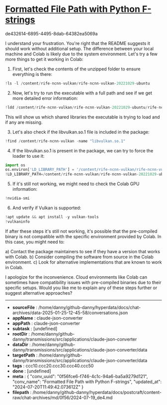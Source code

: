 # [Formatted File Path with Python F-strings](https://claude.ai/chat/0f56fce6-f746-4c1c-94a6-ba5a9279d121)

de432614-6895-4495-8dab-64382ea5069a

 I understand your frustration. You're right that the README suggests it should work without additional setup. The difference between your local machine and Colab is likely due to the system environment. Let's try a few more things to get it working in Colab:

1. First, let's check the contents of the unzipped folder to ensure everything is there:

```python
!ls -l /content/rife-ncnn-vulkan/rife-ncnn-vulkan-20221029-ubuntu
```

2. Now, let's try to run the executable with a full path and see if we get more detailed error information:

```python
!ldd /content/rife-ncnn-vulkan/rife-ncnn-vulkan-20221029-ubuntu/rife-ncnn-vulkan
```

This will show us which shared libraries the executable is trying to load and if any are missing.

3. Let's also check if the libvulkan.so.1 file is included in the package:

```python
!find /content/rife-ncnn-vulkan -name "libvulkan.so.1"
```

4. If the libvulkan.so.1 is present in the package, we can try to force the loader to use it:

```python
import os
os.environ['LD_LIBRARY_PATH'] = '/content/rife-ncnn-vulkan/rife-ncnn-vulkan-20221029-ubuntu:' + os.environ.get('LD_LIBRARY_PATH', '')
!LD_LIBRARY_PATH=/content/rife-ncnn-vulkan/rife-ncnn-vulkan-20221029-ubuntu:$LD_LIBRARY_PATH /content/rife-ncnn-vulkan/rife-ncnn-vulkan-20221029-ubuntu/rife-ncnn-vulkan -h
```

5. If it's still not working, we might need to check the Colab GPU information:

```python
!nvidia-smi
```

6. And verify if Vulkan is supported:

```python
!apt update && apt install -y vulkan-tools
!vulkaninfo
```

If after these steps it's still not working, it's possible that the pre-compiled binary is not compatible with the specific environment provided by Colab. In this case, you might need to:

a) Contact the package maintainers to see if they have a version that works with Colab.
b) Consider compiling the software from source in the Colab environment.
c) Look for alternative implementations that are known to work in Colab.

I apologize for the inconvenience. Cloud environments like Colab can sometimes have compatibility issues with pre-compiled binaries due to their specific setups. Would you like me to explain any of these steps further or suggest alternative approaches?

---

* **sourceFile** : /home/danny/github-danny/hyperdata/docs/chat-archives/data-2025-01-25-12-45-58/conversations.json
* **appName** : claude-json-converter
* **appPath** : claude-json-converter
* **subtask** : [undefined]
* **rootDir** : /home/danny/github-danny/transmissions/src/applications/claude-json-converter
* **dataDir** : /home/danny/github-danny/transmissions/src/applications/claude-json-converter/data
* **targetPath** : /home/danny/github-danny/transmissions/src/applications/claude-json-converter/data
* **tags** : ccc10.ccc20.ccc30.ccc40.ccc50
* **done** : [undefined]
* **meta** : {
  "conv_uuid": "0f56fce6-f746-4c1c-94a6-ba5a9279d121",
  "conv_name": "Formatted File Path with Python F-strings",
  "updated_at": "2024-07-20T11:49:42.073612Z"
}
* **filepath** : /home/danny/github-danny/hyperdata/docs/postcraft/content-raw/chat-archives/md/0f56/2024-07-19_de4.md